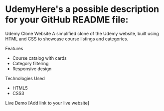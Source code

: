 # UdemyHere's a possible description for your GitHub README file:

Udemy Clone Website
A simplified clone of the Udemy website, built using HTML and CSS to showcase course listings and categories.

Features
- Course catalog with cards
- Category filtering
- Responsive design

Technologies Used
- HTML5
- CSS3

Live Demo
[Add link to your live website]

